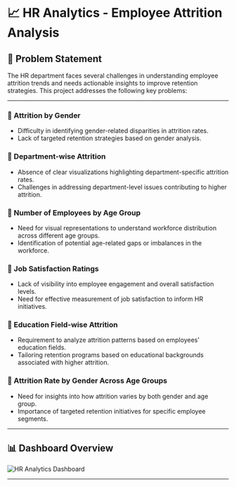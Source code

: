 # 📈 HR Analytics - Employee Attrition Analysis

## 📝 Problem Statement

The HR department faces several challenges in understanding employee attrition trends and needs actionable insights to improve retention strategies. This project addresses the following key problems:

---

### 🔹 Attrition by Gender
- Difficulty in identifying gender-related disparities in attrition rates.
- Lack of targeted retention strategies based on gender analysis.

### 🔹 Department-wise Attrition
- Absence of clear visualizations highlighting department-specific attrition rates.
- Challenges in addressing department-level issues contributing to higher attrition.

### 🔹 Number of Employees by Age Group
- Need for visual representations to understand workforce distribution across different age groups.
- Identification of potential age-related gaps or imbalances in the workforce.

### 🔹 Job Satisfaction Ratings
- Lack of visibility into employee engagement and overall satisfaction levels.
- Need for effective measurement of job satisfaction to inform HR initiatives.

### 🔹 Education Field-wise Attrition
- Requirement to analyze attrition patterns based on employees’ education fields.
- Tailoring retention programs based on educational backgrounds associated with higher attrition.

### 🔹 Attrition Rate by Gender Across Age Groups
- Need for insights into how attrition varies by both gender and age group.
- Importance of targeted retention initiatives for specific employee segments.

---

## 📊 Dashboard Overview

![HR Analytics Dashboard]()

---

